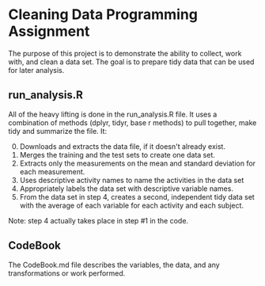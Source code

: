 # Cleaning Data Programming Assignment
The purpose of this project is to demonstrate the ability to collect, work with, and clean a data set. The goal is to prepare tidy data that can be used for later analysis. 

## run_analysis.R
All of the heavy lifting is done in the run_analysis.R file. It uses a combination of methods (dplyr, tidyr, base r methods) to pull together, make tidy and summarize the file. It:

0. Downloads and extracts the data file, if it doesn't already exist. 
1. Merges the training and the test sets to create one data set. 
2. Extracts only the measurements on the mean and standard deviation for each measurement.
3. Uses descriptive activity names to name the activities in the data set
4. Appropriately labels the data set with descriptive variable names.
5. From the data set in step 4, creates a second, independent tidy data set with the average of each variable for each activity and each subject.

Note: step 4 actually takes place in step #1 in the code. 

## CodeBook
The CodeBook.md file describes the variables, the data, and any transformations or work performed.